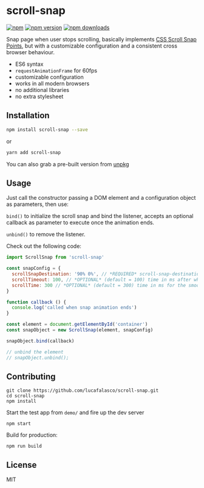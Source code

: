 scroll-snap
===========

[![npm](https://img.shields.io/badge/npm-scroll--snap-brightgreen.svg?style=flat-square)](https://www.npmjs.com/package/scroll-snap)
[![npm version](https://img.shields.io/npm/v/scroll-snap.svg?style=flat-square)](https://www.npmjs.com/package/scroll-snap)
[![npm downloads](https://img.shields.io/npm/dm/scroll-snap.svg?style=flat-square)](https://www.npmjs.com/package/scroll-snap)

Snap page when user stops scrolling, basically implements [CSS Scroll Snap Points](https://developer.mozilla.org/en/docs/Web/CSS/CSS_Scroll_Snap_Points), but with a customizable configuration and a consistent cross browser behaviour.

* ES6 syntax
* `requestAnimationFrame` for 60fps
* customizable configuration
* works in all modern browsers
* no additional libraries
* no extra stylesheet

## Installation

```sh
npm install scroll-snap --save
```
or
```sh
yarn add scroll-snap
```

You can also grab a pre-built version from [unpkg](https://unpkg.com/scroll-snap)

## Usage

Just call the constructor passing a DOM element and a configuration object as parameters, then use:

`bind()` to initialize the scroll snap and bind the listener, accepts an optional callback as parameter to execute once the animation ends.

`unbind()` to remove the listener.

Check out the following code:

```javascript
import ScrollSnap from 'scroll-snap'

const snapConfig = {
  scrollSnapDestination: '90% 0%', // *REQUIRED* scroll-snap-destination css property, as defined here: https://developer.mozilla.org/en-US/docs/Web/CSS/scroll-snap-destination
  scrollTimeout: 100, // *OPTIONAL* (default = 100) time in ms after which scrolling is considered finished
  scrollTime: 300 // *OPTIONAL* (default = 300) time in ms for the smooth snap
}

function callback () {
  console.log('called when snap animation ends')
}

const element = document.getElementById('container')
const snapObject = new ScrollSnap(element, snapConfig)

snapObject.bind(callback)

// unbind the element
// snapObject.unbind();
```

## Contributing

```
git clone https://github.com/lucafalasco/scroll-snap.git
cd scroll-snap
npm install
```

Start the test app from `demo/` and fire up the dev server
```
npm start
```

Build for production:
```
npm run build
```

## License

MIT
